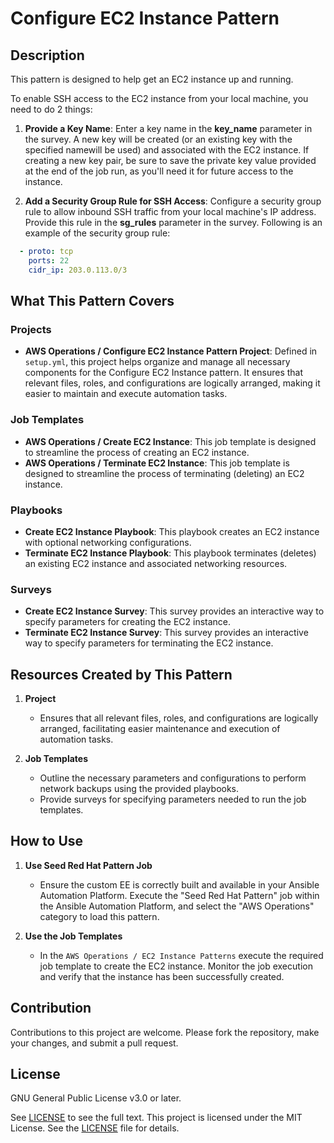 # Configure EC2 Instance Pattern

## Description

This pattern is designed to help get an EC2 instance up and running.

To enable SSH access to the EC2 instance from your local machine, you need to do 2 things:

1. **Provide a Key Name**: Enter a key name in the **key_name** parameter in the survey. A new key will be created (or an existing key with the specified namewill be used) and associated with the EC2 instance. If creating a new key pair, be sure to save the private key value provided at the end of the job run, as you'll need it for future access to the instance.

2. **Add a Security Group Rule for SSH Access**: Configure a security group rule to allow inbound SSH traffic from your local machine's IP address. Provide this rule in the **sg_rules** parameter in the survey. Following is an example of the security group rule:

```yaml
  - proto: tcp
    ports: 22
    cidr_ip: 203.0.113.0/3
```


## What This Pattern Covers

### Projects

- **AWS Operations / Configure EC2 Instance Pattern Project**: Defined in `setup.yml`, this project helps organize and manage all necessary components for the Configure EC2 Instance pattern. It ensures that relevant files, roles, and configurations are logically arranged, making it easier to maintain and execute automation tasks.

### Job Templates

- **AWS Operations / Create EC2 Instance**: This job template is designed to streamline the process of creating an EC2 instance.
- **AWS Operations / Terminate EC2 Instance**: This job template is designed to streamline the process of terminating (deleting) an EC2 instance.

### Playbooks

- **Create EC2 Instance Playbook**: This playbook creates an EC2 instance with optional networking configurations.
- **Terminate EC2 Instance Playbook**: This playbook terminates (deletes) an existing EC2 instance and associated networking resources.

### Surveys

- **Create EC2 Instance Survey**: This survey provides an interactive way to specify parameters for creating the EC2 instance.
- **Terminate EC2 Instance Survey**: This survey provides an interactive way to specify parameters for terminating the EC2 instance.

## Resources Created by This Pattern

1. **Project**
   - Ensures that all relevant files, roles, and configurations are logically arranged, facilitating easier maintenance and execution of automation tasks.

2. **Job Templates**
    - Outline the necessary parameters and configurations to perform network backups using the provided playbooks.
    - Provide surveys for specifying parameters needed to run the job templates.

## How to Use

1. **Use Seed Red Hat Pattern Job**
    - Ensure the custom EE is correctly built and available in your Ansible Automation Platform. Execute the "Seed Red Hat Pattern" job within the Ansible Automation Platform, and select the "AWS Operations" category to load this pattern.

2. **Use the Job Templates**
    - In the `AWS Operations / EC2 Instance Patterns` execute the required job template to create the EC2 instance. Monitor the job execution and verify that the instance has been successfully created.

## Contribution

Contributions to this project are welcome. Please fork the repository, make your changes, and submit a pull request.

## License

GNU General Public License v3.0 or later.

See [LICENSE](https://www.gnu.org/licenses/gpl-3.0.txt) to see the full text. This project is licensed under the MIT License. See the [LICENSE](https://github.com/redhat-cop/cloud.aws_ops/blob/main/LICENSE) file for details.

